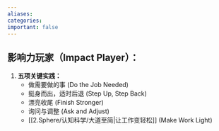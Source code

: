 ```yaml
---
aliases: 
categories: 
important: false
---
```

## 影响力玩家（Impact Player）：

1.  **五项关键实践：**
    *   做需要做的事 (Do the Job Needed)
    *   挺身而出，适时后退 (Step Up, Step Back)
    *   漂亮收尾 (Finish Stronger)
    *   询问与调整 (Ask and Adjust)
    *   [[2.Sphere/认知科学/大道至简|让工作变轻松]] (Make Work Light)
